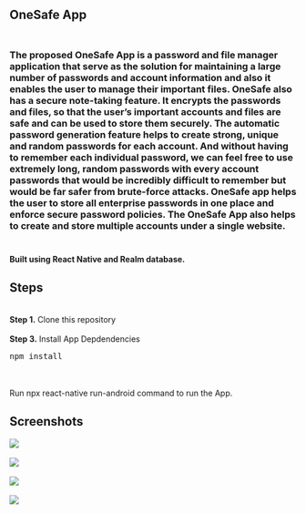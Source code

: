 ## **OneSafe App** <br /> <br />
### The proposed OneSafe App is a password and file manager application that serve as the solution for maintaining a large number of passwords and account information and also it enables the user to manage their important files. OneSafe also has a secure note-taking feature. It encrypts the passwords and files, so that the user’s important accounts and files are safe and can be used to store them securely. The automatic password generation feature helps to create strong, unique and random passwords for each account. And without having to remember each individual password, we can feel free to use extremely long, random passwords with every account passwords that would be incredibly difficult to remember but would be far safer from brute-force attacks. OneSafe app helps the user to store all enterprise passwords in one place and enforce secure password policies. The OneSafe App also helps to create and store multiple accounts under a single website. <br /> <br />

#### Built using React Native and Realm database. 
## Steps
<br />
<b>Step 1.</b> Clone this repository
<br/><br/>
<b>Step 3.</b> Install App Depdendencies 
<pre>npm install</pre>
<br/><br/>Run npx react-native run-android command to run the App.

## Screenshots <br/>
![](https://user-images.githubusercontent.com/32827938/146647831-ea75987a-09ae-4bdd-8ae3-05ef00885e68.jpeg) <br/> <br/>
![](https://user-images.githubusercontent.com/32827938/146647832-ff7d9214-e77e-4c37-bcba-13bacfb1ad09.jpeg) <br/> <br/>
![](https://user-images.githubusercontent.com/32827938/146647833-5a483c89-c63b-46cb-ac7d-b6710d608f51.jpeg) <br/> <br/>
![](https://user-images.githubusercontent.com/32827938/146647835-c7192501-bf17-419a-9de9-3e440aa9c84e.jpeg) <br/> <br/>


